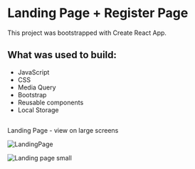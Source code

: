 # Landing Page + Register Page

This project was bootstrapped with Create React App.

## What was used to build:

- JavaScript
- CSS
- Media Query
- Bootstrap
- Reusable components
- Local Storage
##
 Landing Page - view on large screens

![LandingPage](https://user-images.githubusercontent.com/88293904/156933391-5e558e66-4d63-48a1-98a5-329add4f39c9.gif)



![Landing page small](https://user-images.githubusercontent.com/88293904/156933814-31af1c22-c67c-4233-8793-39c7bc2f8022.gif)
